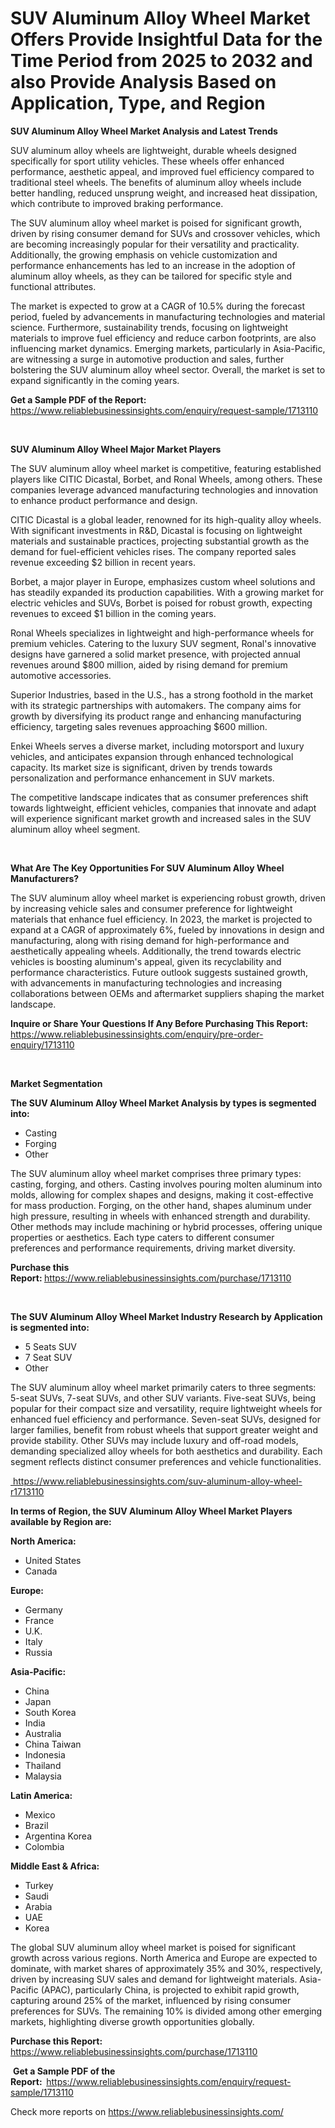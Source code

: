 <p><h1>SUV Aluminum Alloy Wheel Market Offers Provide Insightful Data for the Time Period from 2025 to 2032 and also Provide Analysis Based on Application, Type, and Region</h1></p><p><strong>SUV Aluminum Alloy Wheel Market Analysis and Latest Trends</strong></p>
<p><p>SUV aluminum alloy wheels are lightweight, durable wheels designed specifically for sport utility vehicles. These wheels offer enhanced performance, aesthetic appeal, and improved fuel efficiency compared to traditional steel wheels. The benefits of aluminum alloy wheels include better handling, reduced unsprung weight, and increased heat dissipation, which contribute to improved braking performance.</p><p>The SUV aluminum alloy wheel market is poised for significant growth, driven by rising consumer demand for SUVs and crossover vehicles, which are becoming increasingly popular for their versatility and practicality. Additionally, the growing emphasis on vehicle customization and performance enhancements has led to an increase in the adoption of aluminum alloy wheels, as they can be tailored for specific style and functional attributes.</p><p>The market is expected to grow at a CAGR of 10.5% during the forecast period, fueled by advancements in manufacturing technologies and material science. Furthermore, sustainability trends, focusing on lightweight materials to improve fuel efficiency and reduce carbon footprints, are also influencing market dynamics. Emerging markets, particularly in Asia-Pacific, are witnessing a surge in automotive production and sales, further bolstering the SUV aluminum alloy wheel sector. Overall, the market is set to expand significantly in the coming years.</p></p>
<p><strong>Get a Sample PDF of the Report:&nbsp;</strong> <a href="https://www.reliablebusinessinsights.com/enquiry/request-sample/1713110?utm_campaign=2716&utm_medium=2&utm_source=Github&utm_content=ia&utm_term=28032025&utm_id=suv-aluminum-alloy-wheel">https://www.reliablebusinessinsights.com/enquiry/request-sample/1713110</a></p>
<p>&nbsp;</p>
<p><strong>SUV Aluminum Alloy Wheel Major Market Players</strong></p>
<p><p>The SUV aluminum alloy wheel market is competitive, featuring established players like CITIC Dicastal, Borbet, and Ronal Wheels, among others. These companies leverage advanced manufacturing technologies and innovation to enhance product performance and design.</p><p>CITIC Dicastal is a global leader, renowned for its high-quality alloy wheels. With significant investments in R&D, Dicastal is focusing on lightweight materials and sustainable practices, projecting substantial growth as the demand for fuel-efficient vehicles rises. The company reported sales revenue exceeding $2 billion in recent years.</p><p>Borbet, a major player in Europe, emphasizes custom wheel solutions and has steadily expanded its production capabilities. With a growing market for electric vehicles and SUVs, Borbet is poised for robust growth, expecting revenues to exceed $1 billion in the coming years.</p><p>Ronal Wheels specializes in lightweight and high-performance wheels for premium vehicles. Catering to the luxury SUV segment, Ronal's innovative designs have garnered a solid market presence, with projected annual revenues around $800 million, aided by rising demand for premium automotive accessories.</p><p>Superior Industries, based in the U.S., has a strong foothold in the market with its strategic partnerships with automakers. The company aims for growth by diversifying its product range and enhancing manufacturing efficiency, targeting sales revenues approaching $600 million.</p><p>Enkei Wheels serves a diverse market, including motorsport and luxury vehicles, and anticipates expansion through enhanced technological capacity. Its market size is significant, driven by trends towards personalization and performance enhancement in SUV markets.</p><p>The competitive landscape indicates that as consumer preferences shift towards lightweight, efficient vehicles, companies that innovate and adapt will experience significant market growth and increased sales in the SUV aluminum alloy wheel segment.</p></p>
<p>&nbsp;</p>
<p><strong>What Are The Key Opportunities For SUV Aluminum Alloy Wheel Manufacturers?</strong></p>
<p><p>The SUV aluminum alloy wheel market is experiencing robust growth, driven by increasing vehicle sales and consumer preference for lightweight materials that enhance fuel efficiency. In 2023, the market is projected to expand at a CAGR of approximately 6%, fueled by innovations in design and manufacturing, along with rising demand for high-performance and aesthetically appealing wheels. Additionally, the trend towards electric vehicles is boosting aluminum's appeal, given its recyclability and performance characteristics. Future outlook suggests sustained growth, with advancements in manufacturing technologies and increasing collaborations between OEMs and aftermarket suppliers shaping the market landscape.</p></p>
<p><strong>Inquire or Share Your Questions If Any Before Purchasing This Report:</strong> <a href="https://www.reliablebusinessinsights.com/enquiry/pre-order-enquiry/1713110?utm_campaign=2716&utm_medium=2&utm_source=Github&utm_content=ia&utm_term=28032025&utm_id=suv-aluminum-alloy-wheel">https://www.reliablebusinessinsights.com/enquiry/pre-order-enquiry/1713110</a></p>
<p>&nbsp;</p>
<p><strong>Market Segmentation</strong></p>
<p><strong>The SUV Aluminum Alloy Wheel Market Analysis by types is segmented into:</strong></p>
<p><ul><li>Casting</li><li>Forging</li><li>Other</li></ul></p>
<p><p>The SUV aluminum alloy wheel market comprises three primary types: casting, forging, and others. Casting involves pouring molten aluminum into molds, allowing for complex shapes and designs, making it cost-effective for mass production. Forging, on the other hand, shapes aluminum under high pressure, resulting in wheels with enhanced strength and durability. Other methods may include machining or hybrid processes, offering unique properties or aesthetics. Each type caters to different consumer preferences and performance requirements, driving market diversity.</p></p>
<p><strong>Purchase this Report:&nbsp;</strong><a href="https://www.reliablebusinessinsights.com/purchase/1713110?utm_campaign=2716&utm_medium=2&utm_source=Github&utm_content=ia&utm_term=28032025&utm_id=suv-aluminum-alloy-wheel">https://www.reliablebusinessinsights.com/purchase/1713110</a></p>
<p>&nbsp;</p>
<p><strong>The SUV Aluminum Alloy Wheel Market Industry Research by Application is segmented into:</strong></p>
<p><ul><li>5 Seats SUV</li><li>7 Seat SUV</li><li>Other</li></ul></p>
<p><p>The SUV aluminum alloy wheel market primarily caters to three segments: 5-seat SUVs, 7-seat SUVs, and other SUV variants. Five-seat SUVs, being popular for their compact size and versatility, require lightweight wheels for enhanced fuel efficiency and performance. Seven-seat SUVs, designed for larger families, benefit from robust wheels that support greater weight and provide stability. Other SUVs may include luxury and off-road models, demanding specialized alloy wheels for both aesthetics and durability. Each segment reflects distinct consumer preferences and vehicle functionalities.</p></p>
<p><a href="https://www.reliablebusinessinsights.com/suv-aluminum-alloy-wheel-r1713110?utm_campaign=2716&utm_medium=2&utm_source=Github&utm_content=ia&utm_term=28032025&utm_id=suv-aluminum-alloy-wheel">&nbsp;https://www.reliablebusinessinsights.com/suv-aluminum-alloy-wheel-r1713110</a></p>
<p><strong>In terms of Region, the SUV Aluminum Alloy Wheel Market Players available by Region are:</strong></p>
<p>
    <p> <strong> North America: </strong>
        <ul>
            <li>United States</li>
            <li>Canada</li>
        </ul>
        </p> 
    <p> <strong> Europe: </strong>
        <ul>
            <li>Germany</li>
            <li>France</li>
            <li>U.K.</li>
            <li>Italy</li>
            <li>Russia</li>
        </ul>
        </p> 
    <p> <strong> Asia-Pacific: </strong>
        <ul>
            <li>China</li>
            <li>Japan</li>
            <li>South Korea</li>
            <li>India</li>
            <li>Australia</li>
            <li>China Taiwan</li>
            <li>Indonesia</li>
            <li>Thailand</li>
            <li>Malaysia</li>
        </ul>
        </p> 
    <p> <strong> Latin America: </strong>
        <ul>
            <li>Mexico</li>
            <li>Brazil</li>
            <li>Argentina Korea</li>
            <li>Colombia</li>
        </ul>
        </p> 
    <p> <strong> Middle East & Africa: </strong>
        <ul>
            <li>Turkey</li>
            <li>Saudi</li>
            <li>Arabia</li>
            <li>UAE</li>
            <li>Korea</li>
        </ul>
    </p>
    </p>
<p><p>The global SUV aluminum alloy wheel market is poised for significant growth across various regions. North America and Europe are expected to dominate, with market shares of approximately 35% and 30%, respectively, driven by increasing SUV sales and demand for lightweight materials. Asia-Pacific (APAC), particularly China, is projected to exhibit rapid growth, capturing around 25% of the market, influenced by rising consumer preferences for SUVs. The remaining 10% is divided among other emerging markets, highlighting diverse growth opportunities globally.</p></p>
<p><strong>Purchase this Report: </strong><a href="https://www.reliablebusinessinsights.com/purchase/1713110?utm_campaign=2716&utm_medium=2&utm_source=Github&utm_content=ia&utm_term=28032025&utm_id=suv-aluminum-alloy-wheel">https://www.reliablebusinessinsights.com/purchase/1713110</a></p>
<p>&nbsp;<strong>Get a Sample PDF of the Report:&nbsp;&nbsp;</strong><a href="https://www.reliablebusinessinsights.com/enquiry/request-sample/1713110?utm_campaign=2716&utm_medium=2&utm_source=Github&utm_content=ia&utm_term=28032025&utm_id=suv-aluminum-alloy-wheel">https://www.reliablebusinessinsights.com/enquiry/request-sample/1713110</a></p>
<p><strong></strong></p>
<p>Check more reports on <a href="https://www.reliablebusinessinsights.com/?utm_campaign=2716&utm_medium=2&utm_source=Github&utm_content=ia&utm_term=28032025&utm_id=suv-aluminum-alloy-wheel">https://www.reliablebusinessinsights.com/</a></p>